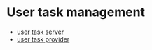 # User task management

* [user task server](user-task-server/index.md)
* [user task provider](user-task-provider/index.md)